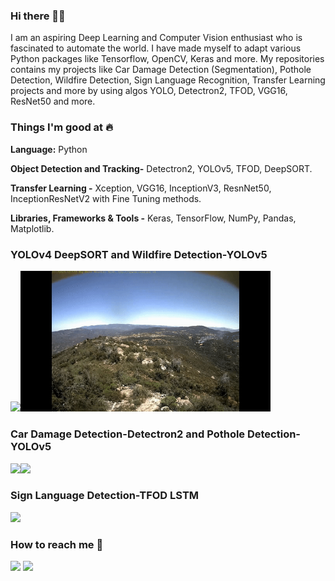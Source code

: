 ### Hi there 👋🏻 
I am an aspiring Deep Learning and Computer Vision enthusiast who is fascinated to automate the world. I have made myself to adapt various Python packages like Tensorflow, OpenCV, Keras and more. My repositories contains my projects like Car Damage Detection (Segmentation), Pothole Detection, Wildfire Detection, Sign Language Recognition, Transfer Learning projects and more by using algos YOLO, Detectron2, TFOD, VGG16, ResNet50 and more.

### Things I'm good at :fire:
**Language:**  Python

**Object Detection and Tracking-** Detectron2, YOLOv5, TFOD, DeepSORT.

**Transfer Learning -** Xception, VGG16, InceptionV3, ResnNet50, InceptionResNetV2 with Fine Tuning methods.

**Libraries, Frameworks & Tools -** Keras, TensorFlow, NumPy, Pandas, Matplotlib.

### YOLOv4 DeepSORT and Wildfire Detection-YOLOv5
<p align="left"><img src="https://github.com/vaidande/YOLOv4-DeepSORT/blob/ef5c436763998fe918198ddfd8689c55a8326528/outputs/demo1-compress.gif" width=400><img src="https://github.com/vaidande/Wildfire-Smoke-Detection-YOLOv5/blob/9424d68c8f3b14408409ba0a8ea247fa0cff250b/images/smoke-video.gif" width=400></p>

### Car Damage Detection-Detectron2 and Pothole Detection-YOLOv5
<p align="left"><img src="https://github.com/vaidande/Car-Damage-Detection-Detectron2/blob/b2c0ea2a8c57aede0cfd1ff1254f0f78fce25b01/video.gif" width=400><img src="https://github.com/vaidande/Pothole-Detection-YOLOv5/blob/f54e254532c0025149cdaea87154c6c2d19f3a9e/images/ezgif.com-gif-maker%20(1).gif" width=400></p>

### Sign Language Detection-TFOD LSTM
<p align="left"><img src="https://github.com/vaidande/Sign-Language-Detection-TFOD-LSTM/blob/f72ef183562387e8ef3bcb044f4f7e42a1937c29/detectionvideo.gif" width=400>

### How to reach me 📱

[<img target="_blank" src="https://img.icons8.com/cotton/64/000000/whatsapp--v4.png"/>](https://wa.me/918605498378) [<img target="_blank" src="https://img.icons8.com/doodle/64/000000/linkedin-circled.png"/>](https://www.linkedin.com/in/ritik-vaidande-6a1117168/)
